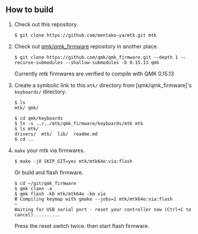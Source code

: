 ## How to build

1. Check out this repository.

    ```console
    $ git clone https://github.com/mentako-ya/mtk.git mtk
    ```

2. Check out [qmk/qmk_firmware](https://github.com/qmk/qmk_firmware/) repository in another place.

    ```console
    $ git clone https://github.com/qmk/qmk_firmware.git --depth 1 --recurse-submodules --shallow-submodules -b 0.15.13 qmk
    ```

    Currently mtk firmwares are verified to compile with QMK 0.15.13

3. Create a symbolic link to this `mtk/` directory from [qmk/qmk_firmware]'s `keyboards/` directory.

    ```console
    $ ls
    mtk/ qmk/

    $ cd qmk/keyboards
    $ ln -s ../../mtk/qmk_firmware/keyboards/mtk mtk
    $ ls mtk/
    drivers/  mtk/  lib/  readme.md
    $ cd ..
    ```

4. `make` your mtk via firmwares.

    ```console
    $ make -j8 SKIP_GIT=yes mtk/mtk64e:via:flash
    ```
    
    Or build and flash firmware.
    ```console
    $ cd ~/git/qmk_firmware
    $ qmk claen -a
    $ qmk flash -kb mtk/mtk64e -km via
    Ψ Compiling keymap with gmake --jobs=1 mtk/mtk64e:via:flash
    ~
    Waiting for USB serial port - reset your controller now (Ctrl+C to cancel)..........
    ```
    Press the reset switch twice. then start flash firmware.
   

